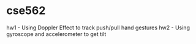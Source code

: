 # cse562
hw1 - Using Doppler Effect to track push/pull hand gestures
hw2 - Using gyroscope and accelerometer to get tilt
